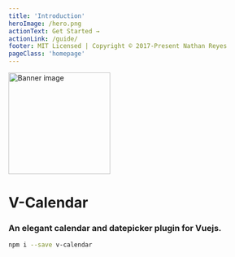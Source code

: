 ```yaml
---
title: 'Introduction'
heroImage: /hero.png
actionText: Get Started →
actionLink: /guide/
footer: MIT Licensed | Copyright © 2017-Present Nathan Reyes
pageClass: 'homepage'
---
```


<div class='text-center pt-12'>

<img src="hero.png" alt="Banner image" width="200" style="margin:auto">

# V-Calendar

### An elegant calendar and datepicker plugin for Vuejs.

```bash
npm i --save v-calendar
```

<homepage-simple-calendar />

<homepage-multi-calendar />

<homepage-dark-mode />

<homepage-datepicker />

<homepage-custom-calendar />

</div>